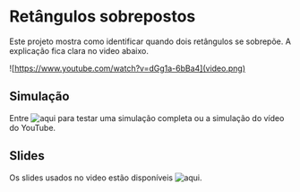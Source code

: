 # Retângulos sobrepostos

Este projeto mostra como identificar quando dois retângulos se sobrepõe.
A explicação fica clara no video abaixo.

![https://www.youtube.com/watch?v=dGg1a-6bBa4](video.png)

## Simulação

Entre ![aqui](https://edupinhata.github.io/programandoemminutos/06.retangulos-sobrepostos/) para testar uma simulação completa ou a simulação do vídeo do YouTube.

## Slides

Os slides usados no video estão disponíveis ![aqui](https://docs.google.com/presentation/d/11BGWyaA-mwbiBN2FyWoymrKsfM67dc-xJTonLxkQWec/edit?usp=sharing).
